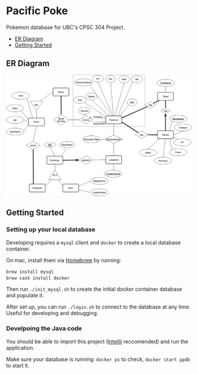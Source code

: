 # Pacific Poke

Pokemon database for UBC's CPSC 304 Project.

- [ER Diagram](#er-diagram)
- [Getting Started](#getting-started)

## ER Diagram

![ER Diagram](/er-diagram.png "ER Diagram")

## Getting Started

### Setting up your local database
Developing requires a `mysql` client and `docker` to create a local database container.

On mac, install them via [Homebrew](https://brew.sh/) by running:

```sh
brew install mysql
brew cask install docker
```

Then run `./init_mysql.sh` to create the initial docker container database and populate it.

After set up, you can run `./login.sh` to connect to the database at any time. Useful for developing and debugging.

### Develpoing the Java code
You should be able to import this project ([Intellij](https://www.jetbrains.com/idea/) reccomended) and run the application.

Make sure your database is running: `docker ps` to check, `docker start ppdb` to start it.